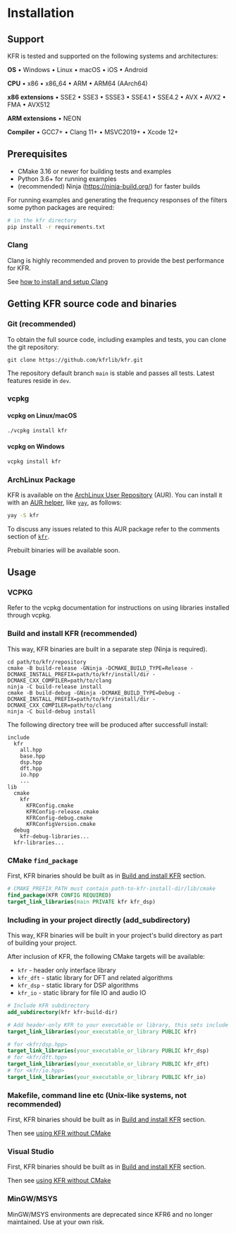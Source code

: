 # Installation

## Support

KFR is tested and supported on the following systems and architectures:

**OS** • Windows • Linux • macOS • iOS • Android

**CPU** • x86 • x86_64 • ARM • ARM64 (AArch64)

**x86 extensions** • SSE2 • SSE3 • SSSE3 • SSE4.1 • SSE4.2 • AVX • AVX2 • FMA • AVX512

**ARM extensions** • NEON

**Compiler** • GCC7+ • Clang 11+ • MSVC2019+ • Xcode 12+

## Prerequisites

* CMake 3.16 or newer for building tests and examples
* Python 3.6+ for running examples
* (recommended) Ninja (https://ninja-build.org/) for faster builds

For running examples and generating the frequency responses of the filters some python packages are required:

```bash
# in the kfr directory
pip install -r requirements.txt
```

### Clang

Clang is highly recommended and proven to provide the best performance for KFR.

See [how to install and setup Clang](clang.md)

## Getting KFR source code and binaries

### Git (recommended)

To obtain the full source code, including examples and tests, you can clone the git repository:

```
git clone https://github.com/kfrlib/kfr.git
```

The repository default branch `main` is stable and passes all tests. Latest features reside in `dev`.

### vcpkg

#### vcpkg on Linux/macOS
```bash
./vcpkg install kfr
```

#### vcpkg on Windows

```cmd
vcpkg install kfr
```

### ArchLinux Package
KFR is available on the [ArchLinux User Repository](https://wiki.archlinux.org/index.php/Arch_User_Repository) (AUR).
You can install it with an [AUR helper](https://wiki.archlinux.org/index.php/AUR_helpers), like [`yay`](https://aur.archlinux.org/packages/yay/), as follows:

```bash
yay -S kfr
```
To discuss any issues related to this AUR package refer to the comments section of
[`kfr`](https://aur.archlinux.org/packages/kfr/).

Prebuilt binaries will be available soon.

## Usage

### VCPKG

Refer to the vcpkg documentation for instructions on using libraries installed through vcpkg.

### Build and install KFR (recommended)

This way, KFR binaries are built in a separate step (Ninja is required).

```shell
cd path/to/kfr/repository
cmake -B build-release -GNinja -DCMAKE_BUILD_TYPE=Release -DCMAKE_INSTALL_PREFIX=path/to/kfr/install/dir -DCMAKE_CXX_COMPILER=path/to/clang
ninja -C build-release install
cmake -B build-debug -GNinja -DCMAKE_BUILD_TYPE=Debug -DCMAKE_INSTALL_PREFIX=path/to/kfr/install/dir -DCMAKE_CXX_COMPILER=path/to/clang
ninja -C build-debug install
```

The following directory tree will be produced after successfull install:

```
include
  kfr
    all.hpp
    base.hpp
    dsp.hpp
    dft.hpp
    io.hpp
    ...
lib
  cmake
    kfr
      KFRConfig.cmake
      KFRConfig-release.cmake
      KFRConfig-debug.cmake
      KFRConfigVersion.cmake
  debug
    kfr-debug-libraries...
  kfr-libraries...
```

### CMake `find_package`

First, KFR binaries should be built as in [Build and install KFR](#build-and-install-kfr-recommended) section.

```cmake
# CMAKE_PREFIX_PATH must contain path-to-kfr-install-dir/lib/cmake
find_package(KFR CONFIG REQUIRED)
target_link_libraries(main PRIVATE kfr kfr_dsp)
```

### Including in your project directly (add_subdirectory)

This way, KFR binaries will be built in your project's build directory as part of building your project.

After inclusion of KFR, the following CMake targets will be available:
* `kfr` - header only interface library
* `kfr_dft` - static library for DFT and related algorithms
* `kfr_dsp` - static library for DSP algorithms
* `kfr_io` - static library for file IO and audio IO

```cmake
# Include KFR subdirectory
add_subdirectory(kfr kfr-build-dir)

# Add header-only KFR to your executable or library, this sets include directories etc
target_link_libraries(your_executable_or_library PUBLIC kfr)

# for <kfr/dsp.hpp>
target_link_libraries(your_executable_or_library PUBLIC kfr_dsp)
# for <kfr/dft.hpp>
target_link_libraries(your_executable_or_library PUBLIC kfr_dft)
# for <kfr/io.hpp>
target_link_libraries(your_executable_or_library PUBLIC kfr_io)
```

### Makefile, command line etc (Unix-like systems, not recommended)

First, KFR binaries should be built as in [Build and install KFR](#build-and-install-kfr-recommended) section.

Then see [using KFR without CMake](without_cmake.md)

### Visual Studio

First, KFR binaries should be built as in [Build and install KFR](#build-and-install-kfr-recommended) section.

Then see [using KFR without CMake](without_cmake.md)

### MinGW/MSYS

MinGW/MSYS environments are deprecated since KFR6 and no longer maintained. Use at your own risk.
